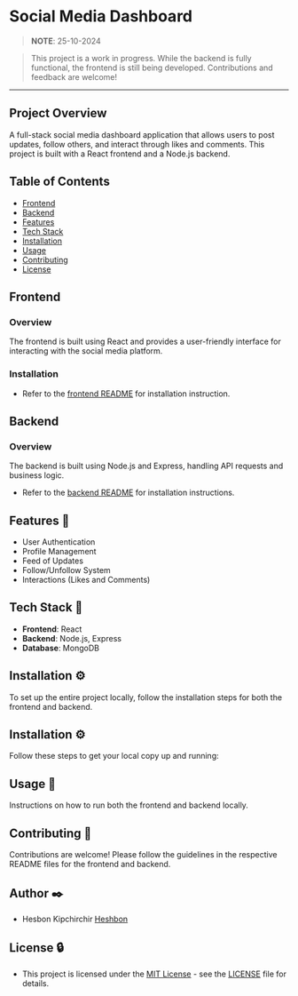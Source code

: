 # Social Media Dashboard

> **NOTE**: 25-10-2024

> This project is a work in progress. While the backend is fully functional, the frontend is still being developed. Contributions and feedback are welcome!

---

## Project Overview

A full-stack social media dashboard application that allows users to post updates, follow others, and interact through likes and comments. This project is built with a React frontend and a Node.js backend.

## Table of Contents

- [Frontend](#frontend)
- [Backend](#backend)
- [Features](#features)
- [Tech Stack](#tech-stack)
- [Installation](#installation)
- [Usage](#usage)
- [Contributing](#contributing)
- [License](#license)

## Frontend

### Overview

The frontend is built using React and provides a user-friendly interface for interacting with the social media platform.

### Installation

+ Refer to the [frontend README](frontend/README.md) for installation instruction.

## Backend

### Overview

The backend is built using Node.js and Express, handling API requests and business logic.

+ Refer to the [backend README](backend/README.md) for installation instructions.

## Features 🌟

- User Authentication
- Profile Management
- Feed of Updates
- Follow/Unfollow System
- Interactions (Likes and Comments)

## Tech Stack 🐩

- **Frontend**: React
- **Backend**: Node.js, Express
- **Database**: MongoDB

## Installation ⚙️

To set up the entire project locally, follow the installation steps for both the frontend and backend.

## Installation ⚙️

Follow these steps to get your local copy up and running:

## Usage 🚀

Instructions on how to run both the frontend and backend locally.

## Contributing 🤝

Contributions are welcome! Please follow the guidelines in the respective README files for the frontend and backend.

## Author ✒️

+ Hesbon Kipchirchir [Heshbon](https://github.com/Heshbon)

## License 🔒

+  This project is licensed under the [MIT License](https://opensource.org/licenses/MIT) - see the [LICENSE](https://github.com/Heshbon/nexttalk-chat-app/blob/main/LICENSE) file for details.